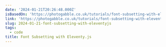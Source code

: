 ```yaml
---
date: '2024-01-21T20:26:48.000Z'
isBasedOn: 'https://photogabble.co.uk/tutorials/font-subsetting-with-eleventyjs/'
link: 'https://photogabble.co.uk/tutorials/font-subsetting-with-eleventyjs/'
slug: 2024-01-21-font-subsetting-with-eleventyjs
tags:
  - code
title: Font Subsetting with Eleventy.js
---
```


